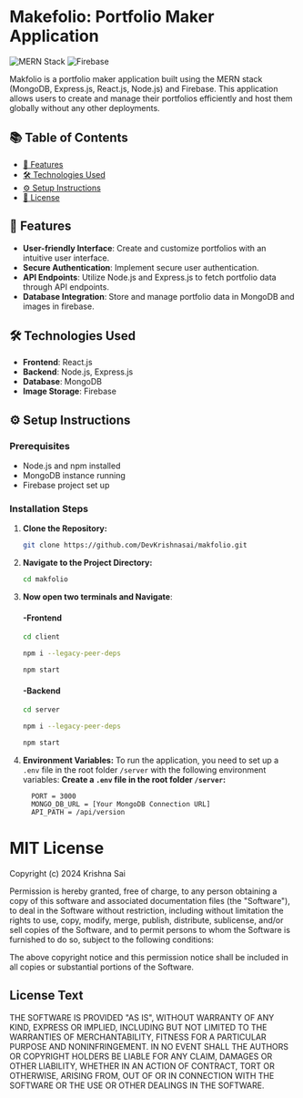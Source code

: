 # Makefolio: Portfolio Maker Application  



![MERN Stack](https://img.shields.io/badge/MERN-Stack-blue) ![Firebase](https://img.shields.io/badge/Firebase-Integration-yellow)

Makfolio is a portfolio maker application built using the MERN stack (MongoDB, Express.js, React.js, Node.js) and Firebase. This application allows users to create and manage their portfolios efficiently and host them globally without any other deployments.

## 📚 Table of Contents

- [🚀 Features](#features)
- [🛠️ Technologies Used](#technologies-used)
- [⚙️ Setup Instructions](#setup-instructions)
- [📝 License](#license)

## 🚀 Features

- **User-friendly Interface**: Create and customize portfolios with an intuitive user interface.
- **Secure Authentication**: Implement secure user authentication.
- **API Endpoints**: Utilize Node.js and Express.js to fetch portfolio data through API endpoints.
- **Database Integration**: Store and manage portfolio data in MongoDB and images in firebase.

## 🛠️ Technologies Used

- **Frontend**: React.js
- **Backend**: Node.js, Express.js
- **Database**: MongoDB
- **Image Storage**: Firebase

## ⚙️ Setup Instructions

### Prerequisites

- Node.js and npm installed
- MongoDB instance running
- Firebase project set up

### Installation Steps

1. **Clone the Repository:**
   ```bash
   git clone https://github.com/DevKrishnasai/makfolio.git
   ```
2. **Navigate to the Project Directory:**
   ```bash
   cd makfolio
   ```
3. **Now open two terminals and Navigate**:
      #### -Frontend
      ```bash
      cd client
      ```
      ```bash
      npm i --legacy-peer-deps
      ```
      ```bash
      npm start 
      ```
      #### -Backend
      ```bash
      cd server
      ```
      ```bash
      npm i --legacy-peer-deps
      ```
      ```bash
      npm start
      ```
4. **Environment Variables:**
      To run the application, you need to set up a `.env` file in the root folder `/server` with the following environment variables:
      **Create a `.env` file in the root folder `/server`:**

         PORT = 3000
         MONGO_DB_URL = [Your MongoDB Connection URL]
         API_PATH = /api/version
   
# MIT License

Copyright (c) 2024 Krishna Sai

Permission is hereby granted, free of charge, to any person obtaining a copy
of this software and associated documentation files (the "Software"), to deal
in the Software without restriction, including without limitation the rights
to use, copy, modify, merge, publish, distribute, sublicense, and/or sell
copies of the Software, and to permit persons to whom the Software is
furnished to do so, subject to the following conditions:

The above copyright notice and this permission notice shall be included in all
copies or substantial portions of the Software.

## License Text

THE SOFTWARE IS PROVIDED "AS IS", WITHOUT WARRANTY OF ANY KIND, EXPRESS OR
IMPLIED, INCLUDING BUT NOT LIMITED TO THE WARRANTIES OF MERCHANTABILITY,
FITNESS FOR A PARTICULAR PURPOSE AND NONINFRINGEMENT. IN NO EVENT SHALL THE
AUTHORS OR COPYRIGHT HOLDERS BE LIABLE FOR ANY CLAIM, DAMAGES OR OTHER
LIABILITY, WHETHER IN AN ACTION OF CONTRACT, TORT OR OTHERWISE, ARISING FROM,
OUT OF OR IN CONNECTION WITH THE SOFTWARE OR THE USE OR OTHER DEALINGS IN THE
SOFTWARE.

   
   
